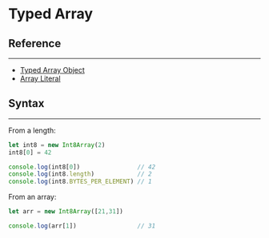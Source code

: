 # Typed Array

## Reference
---

* [Typed Array Object](https://developer.mozilla.org/en-US/docs/Web/JavaScript/Reference/Global_Objects/Array)
* [Array Literal](https://developer.mozilla.org/en-US/docs/Web/JavaScript/Guide/Grammar_and_types#Array_literals)

## Syntax
---

From a length:
```js
let int8 = new Int8Array(2)
int8[0] = 42

console.log(int8[0])                // 42
console.log(int8.length)            // 2
console.log(int8.BYTES_PER_ELEMENT) // 1
```

From an array:
```js
let arr = new Int8Array([21,31])

console.log(arr[1])                 // 31
```